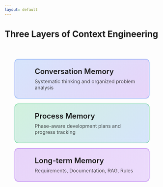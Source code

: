 ```yaml
---
layout: default
---
```


# Three Layers of Context Engineering

<div class="three-layers-container">
  <div class="layer layer-conversation">
    <div class="layer-icon">
      <uim-comment-alt class="text-5xl text-blue-400"/>
    </div>
    <div class="layer-content">
      <h3>Conversation Memory</h3>
      <p>Systematic thinking and organized problem analysis</p>
    </div>
  </div>
  
  <div class="layer layer-process">
    <div class="layer-icon">
      <uim-process class="text-5xl text-green-400"/>
    </div>
    <div class="layer-content">
      <h3>Process Memory</h3>
      <p>Phase-aware development plans and progress tracking</p>
    </div>
  </div>
  
  <div class="layer layer-longterm">
    <div class="layer-icon">
      <uim-document-layout-left class="text-5xl text-purple-400"/>
    </div>
    <div class="layer-content">
      <h3>Long-term Memory</h3>
      <p>Requirements, Documentation, RAG, Rules</p>
    </div>
  </div>
</div>

<style scoped>
.three-layers-container {
  display: flex;
  flex-direction: column;
  gap: 1rem;
  max-width: 800px;
  margin: 2rem auto;
  padding: 2rem;
}

.layer {
  display: flex;
  align-items: center;
  padding: 1.5rem 2rem;
  border-radius: 12px;
  backdrop-filter: blur(10px);
  border: 2px solid;
  transition: transform 0.2s ease;
}

.layer:hover {
  transform: scale(110%, 110%);
}

.layer-conversation {
  background: linear-gradient(135deg, rgba(59, 130, 246, 0.2), rgba(147, 51, 234, 0.2));
  border-color: rgba(59, 130, 246, 0.4);
}

.layer-process {
  background: linear-gradient(135deg, rgba(34, 197, 94, 0.2), rgba(59, 130, 246, 0.2));
  border-color: rgba(34, 197, 94, 0.4);
}

.layer-longterm {
  background: linear-gradient(135deg, rgba(147, 51, 234, 0.2), rgba(168, 85, 247, 0.2));
  border-color: rgba(147, 51, 234, 0.4);
}

.layer-icon {
  margin-right: 2rem;
  flex-shrink: 0;
  display: flex;
  align-items: center;
  justify-content: center;
}

.layer-content h3 {
  margin: 0 0 0.5rem 0;
  font-size: 1.5rem;
  font-weight: 600;
}

.layer-content p {
  margin: 0;
  font-size: 1rem;
  opacity: 0.8;
}
</style>

<!--

**Speaker Notes:**
Main message: Three-layer framework provides practical structure for maintaining and delivering clear context to AI systems

- Three layers
- Practical framework
- Clear context

*Transition: This leads us to a fundamental shift in how we think about engineering.*

...

Once you establish clear thinking, you need a practical framework to maintain and provide that clarity. This is the three-layer context engineering approach I developed while building workflows. 

Layer 1 is Rich Conversation Context - organizing your thinking systematically, asking the right questions, clarifying requirements methodically. 

Layer 2 is Process Memory - phase-aware development plans that track what phase you're in, what decisions you've made, what's been completed. 

Layer 3 is Long-term Memory - requirements, architecture, and design documents that preserve your thinking across conversations and sessions. This may as well be captured outside the system, e. g. in knowledge databases connected via RAG. Rules that provide principles / do's and dont's also fall into this category.

These three layers provide the context AI needs to transform from chaotic assistant to capable execution partner.

-->
